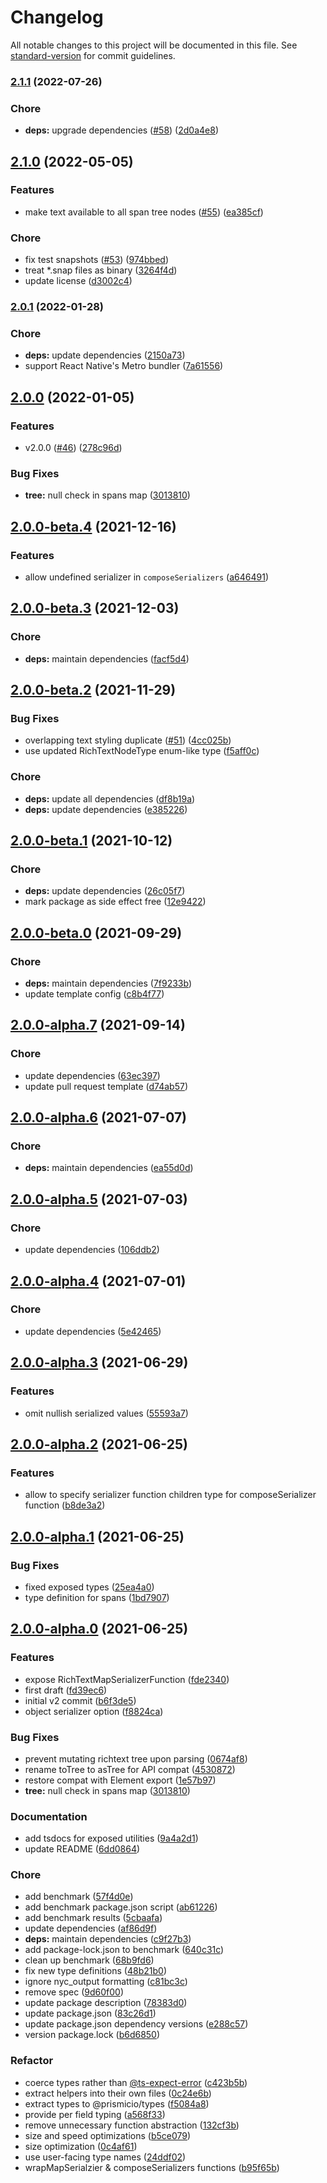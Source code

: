 # Changelog

All notable changes to this project will be documented in this file. See [standard-version](https://github.com/conventional-changelog/standard-version) for commit guidelines.

### [2.1.1](https://github.com/prismicio/prismic-richtext/compare/v2.1.0...v2.1.1) (2022-07-26)


### Chore

* **deps:** upgrade dependencies ([#58](https://github.com/prismicio/prismic-richtext/issues/58)) ([2d0a4e8](https://github.com/prismicio/prismic-richtext/commit/2d0a4e81e2ab4b3a1b6e85e982053b1baac4e503))

## [2.1.0](https://github.com/prismicio/prismic-richtext/compare/v2.0.1...v2.1.0) (2022-05-05)


### Features

* make text available to all span tree nodes ([#55](https://github.com/prismicio/prismic-richtext/issues/55)) ([ea385cf](https://github.com/prismicio/prismic-richtext/commit/ea385cf63d2d0d2dfd2fdcae61e1c7ac9bed0afa))


### Chore

* fix test snapshots ([#53](https://github.com/prismicio/prismic-richtext/issues/53)) ([974bbed](https://github.com/prismicio/prismic-richtext/commit/974bbed1cfd5100c64629dfa991791eb090b89b2))
* treat *.snap files as binary ([3264f4d](https://github.com/prismicio/prismic-richtext/commit/3264f4d13ce4443aa470637a59e4898c574d508e))
* update license ([d3002c4](https://github.com/prismicio/prismic-richtext/commit/d3002c48f55be702a59900368066e3baf7408c36))

### [2.0.1](https://github.com/prismicio/prismic-richtext/compare/v2.0.0...v2.0.1) (2022-01-28)


### Chore

* **deps:** update dependencies ([2150a73](https://github.com/prismicio/prismic-richtext/commit/2150a73bcf1cf1a81a4e475c68807e1ef80549ef))
* support React Native's Metro bundler ([7a61556](https://github.com/prismicio/prismic-richtext/commit/7a6155631ff780fa472f75c56042a250f0c22808))

## [2.0.0](https://github.com/prismicio/prismic-richtext/compare/v1.0.3...v2.0.0) (2022-01-05)


### Features

* v2.0.0 ([#46](https://github.com/prismicio/prismic-richtext/issues/46)) ([278c96d](https://github.com/prismicio/prismic-richtext/commit/278c96dd251775242cad10925d2662e0be4b30e0))


### Bug Fixes

* **tree:** null check in spans map ([3013810](https://github.com/prismicio/prismic-richtext/commit/30138102d62333c6cc82a83da4605163a2ecb9b4))

## [2.0.0-beta.4](https://github.com/prismicio/prismic-richtext/compare/v2.0.0-beta.3...v2.0.0-beta.4) (2021-12-16)


### Features

* allow undefined serializer in `composeSerializers` ([a646491](https://github.com/prismicio/prismic-richtext/commit/a64649154c43e8cefca6cd4e1a8f1c8dff70acca))

## [2.0.0-beta.3](https://github.com/prismicio/prismic-richtext/compare/v2.0.0-beta.2...v2.0.0-beta.3) (2021-12-03)


### Chore

* **deps:** maintain dependencies ([facf5d4](https://github.com/prismicio/prismic-richtext/commit/facf5d4367a15959c6911f64fe1c7ea911911e66))

## [2.0.0-beta.2](https://github.com/prismicio/prismic-richtext/compare/v2.0.0-beta.1...v2.0.0-beta.2) (2021-11-29)


### Bug Fixes

* overlapping text styling duplicate ([#51](https://github.com/prismicio/prismic-richtext/issues/51)) ([4cc025b](https://github.com/prismicio/prismic-richtext/commit/4cc025bac5ce3826f0a88243fad38998ad26167b))
* use updated RichTextNodeType enum-like type ([f5aff0c](https://github.com/prismicio/prismic-richtext/commit/f5aff0c5794729ea9ce14a2f0b1adece092269c1))


### Chore

* **deps:** update all dependencies ([df8b19a](https://github.com/prismicio/prismic-richtext/commit/df8b19a843d1cd0c77acd4eb0aec082ee9dde93d))
* **deps:** update dependencies ([e385226](https://github.com/prismicio/prismic-richtext/commit/e3852265c2dbc447f086bc39bb8b506cc0517fac))

## [2.0.0-beta.1](https://github.com/prismicio/prismic-richtext/compare/v2.0.0-beta.0...v2.0.0-beta.1) (2021-10-12)


### Chore

* **deps:** update dependencies ([26c05f7](https://github.com/prismicio/prismic-richtext/commit/26c05f7f3cef66c999581dba011cc5fb315492a2))
* mark package as side effect free ([12e9422](https://github.com/prismicio/prismic-richtext/commit/12e94221650b5eb7974f5dbb9309831eb9ebc47c))

## [2.0.0-beta.0](https://github.com/prismicio/prismic-richtext/compare/v2.0.0-alpha.7...v2.0.0-beta.0) (2021-09-29)


### Chore

* **deps:** maintain dependencies ([7f9233b](https://github.com/prismicio/prismic-richtext/commit/7f9233b7555d92a798515ba9dad2fab008d1966f))
* update template config ([c8b4f77](https://github.com/prismicio/prismic-richtext/commit/c8b4f7754af6c66eedd2ac29cb31b1b901527513))

## [2.0.0-alpha.7](https://github.com/prismicio/prismic-richtext/compare/v2.0.0-alpha.6...v2.0.0-alpha.7) (2021-09-14)


### Chore

* update dependencies ([63ec397](https://github.com/prismicio/prismic-richtext/commit/63ec397b11f578655413325fdecbe0951d33c711))
* update pull request template ([d74ab57](https://github.com/prismicio/prismic-richtext/commit/d74ab57453d74fcd9955834d648e5c1dbc4bc518))

## [2.0.0-alpha.6](https://github.com/prismicio/prismic-richtext/compare/v2.0.0-alpha.5...v2.0.0-alpha.6) (2021-07-07)


### Chore

* **deps:** maintain dependencies ([ea55d0d](https://github.com/prismicio/prismic-richtext/commit/ea55d0d51b207d7c9345781618ebf8f3f4a34c52))

## [2.0.0-alpha.5](https://github.com/prismicio/prismic-richtext/compare/v2.0.0-alpha.4...v2.0.0-alpha.5) (2021-07-03)


### Chore

* update dependencies ([106ddb2](https://github.com/prismicio/prismic-richtext/commit/106ddb29d7df728fa12986efaa65b8cea5e8ccdd))

## [2.0.0-alpha.4](https://github.com/prismicio/prismic-richtext/compare/v2.0.0-alpha.3...v2.0.0-alpha.4) (2021-07-01)


### Chore

* update dependencies ([5e42465](https://github.com/prismicio/prismic-richtext/commit/5e42465bea21a008e2cdc5e3aa1397fb9a7fb38b))

## [2.0.0-alpha.3](https://github.com/prismicio/prismic-richtext/compare/v2.0.0-alpha.2...v2.0.0-alpha.3) (2021-06-29)


### Features

* omit nullish serialized values ([55593a7](https://github.com/prismicio/prismic-richtext/commit/55593a721b5194381871d1ec135439c0bd75e679))

## [2.0.0-alpha.2](https://github.com/prismicio/prismic-richtext/compare/v2.0.0-alpha.1...v2.0.0-alpha.2) (2021-06-25)


### Features

* allow to specify serializer function children type for composeSerializer function ([b8de3a2](https://github.com/prismicio/prismic-richtext/commit/b8de3a240b6f6c932d07855bf1b184f8a51ae181))

## [2.0.0-alpha.1](https://github.com/prismicio/prismic-richtext/compare/v2.0.0-alpha.0...v2.0.0-alpha.1) (2021-06-25)


### Bug Fixes

* fixed exposed types ([25ea4a0](https://github.com/prismicio/prismic-richtext/commit/25ea4a04fe0d63238432fbfc29cf36c7590cda0f))
* type definition for spans ([1bd7907](https://github.com/prismicio/prismic-richtext/commit/1bd79079a9898ce4b6b45cb6f81fdcf9ca862d6b))

## [2.0.0-alpha.0](https://github.com/prismicio/prismic-richtext/compare/v1.0.3...v2.0.0-alpha.0) (2021-06-25)


### Features

* expose RichTextMapSerializerFunction ([fde2340](https://github.com/prismicio/prismic-richtext/commit/fde2340b01605185cd83c307cd97ec7285dde81d))
* first draft ([fd39ec6](https://github.com/prismicio/prismic-richtext/commit/fd39ec62058e55fb04a6878a64664c5cd3b2ae9a))
* initial v2 commit ([b6f3de5](https://github.com/prismicio/prismic-richtext/commit/b6f3de59996a6113a23d5cf261e61fad03c84073))
* object serializer option ([f8824ca](https://github.com/prismicio/prismic-richtext/commit/f8824ca6dbf7267208d6249aa6eec5a376e789b4))


### Bug Fixes

* prevent mutating richtext tree upon parsing ([0674af8](https://github.com/prismicio/prismic-richtext/commit/0674af8906a8566a23d60d2a11464979b2a50824))
* rename toTree to asTree for API compat ([4530872](https://github.com/prismicio/prismic-richtext/commit/4530872998d5677594614e8b15c65c570b6d1348))
* restore compat with Element export ([1e57b97](https://github.com/prismicio/prismic-richtext/commit/1e57b97fa02cae8b8458c5bfb66e128b1d8c8045))
* **tree:** null check in spans map ([3013810](https://github.com/prismicio/prismic-richtext/commit/30138102d62333c6cc82a83da4605163a2ecb9b4))


### Documentation

* add tsdocs for exposed utilities ([9a4a2d1](https://github.com/prismicio/prismic-richtext/commit/9a4a2d1dab404162834f22bcfe3739de0f9c06c2))
* update README ([6dd0864](https://github.com/prismicio/prismic-richtext/commit/6dd08643d6a4b49af9ab9286fdee0987b50e0d03))


### Chore

* add benchmark ([57f4d0e](https://github.com/prismicio/prismic-richtext/commit/57f4d0ea15b970faffb7fbd0c60c8cb82a1ae44e))
* add benchmark package.json script ([ab61226](https://github.com/prismicio/prismic-richtext/commit/ab61226a08f210363c2d6cca335aa80cc820491c))
* add benchmark results ([5cbaafa](https://github.com/prismicio/prismic-richtext/commit/5cbaafa64c2883aa0bfee3f3c97f9342dcd000c4))
* update dependencies ([af86d9f](https://github.com/prismicio/prismic-richtext/commit/af86d9fefe5ae2b855b7ae79ea144d15a234b780))
* **deps:** maintain dependencies ([c9f27b3](https://github.com/prismicio/prismic-richtext/commit/c9f27b3e0574c6919d6cd01d7e25bc298a7bc9e6))
* add package-lock.json to benchmark ([640c31c](https://github.com/prismicio/prismic-richtext/commit/640c31c5b4c74d9805a039c6cdebaa31cd68fd1a))
* clean up benchmark ([68b9fd6](https://github.com/prismicio/prismic-richtext/commit/68b9fd6cd603629b3ffcf554a349e39ea6d372da))
* fix new type definitions ([48b21b0](https://github.com/prismicio/prismic-richtext/commit/48b21b0654ecbe728a1de9558d5086fa33085055))
* ignore nyc_output formatting ([c81bc3c](https://github.com/prismicio/prismic-richtext/commit/c81bc3caf32413036abe0e2b40828dee3c7a4506))
* remove spec ([9d60f00](https://github.com/prismicio/prismic-richtext/commit/9d60f006714fe3ac03ef0bef02fcb7ed22804408))
* update package description ([78383d0](https://github.com/prismicio/prismic-richtext/commit/78383d03cbcecd97756e22fb21482b6debdd0562))
* update package.json ([83c26d1](https://github.com/prismicio/prismic-richtext/commit/83c26d1210b99b5920a464096e2758c2dcd6a083))
* update package.json dependency versions ([e288c57](https://github.com/prismicio/prismic-richtext/commit/e288c57f1efa775709354cf3283cf16d2ae4cae4))
* version package.lock ([b6d6850](https://github.com/prismicio/prismic-richtext/commit/b6d68509569e488b94ded2186dd2b6b0544cd9b7))


### Refactor

* coerce types rather than [@ts-expect-error](https://github.com/ts-expect-error) ([c423b5b](https://github.com/prismicio/prismic-richtext/commit/c423b5b8c62bd4abdd513c5ffe3f9df8c3133365))
* extract helpers into their own files ([0c24e6b](https://github.com/prismicio/prismic-richtext/commit/0c24e6b8eec94fe8c29e52f5c915addda579588a))
* extract types to @prismicio/types ([f5084a8](https://github.com/prismicio/prismic-richtext/commit/f5084a8423433096e01844489a0394f384a0412e))
* provide per field typing ([a568f33](https://github.com/prismicio/prismic-richtext/commit/a568f33243f3151b7c34afc2694f86421ca18b7b))
* remove unnecessary function abstraction ([132cf3b](https://github.com/prismicio/prismic-richtext/commit/132cf3bc70ce163e9ccb11bd908415719643a9c2))
* size and speed optimizations ([b5ce079](https://github.com/prismicio/prismic-richtext/commit/b5ce079e199c555969dc4ac679c5e2e61604c4d3))
* size optimization ([0c4af61](https://github.com/prismicio/prismic-richtext/commit/0c4af614e4045c9cba8a28d3ef10baf6160e6738))
* use user-facing type names ([24ddf02](https://github.com/prismicio/prismic-richtext/commit/24ddf02a9ac2da13e3a142fb2d5e80521a7fcc33))
* wrapMapSerialzier & composeSerializers functions ([b95f65b](https://github.com/prismicio/prismic-richtext/commit/b95f65b50027d649c2833110a26cead1b67d14af))
